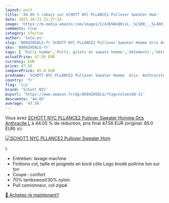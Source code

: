 ```yaml
---
layout: post
title: '44.05 % rabais sur SCHOTT NYC PLLANCE2 Pullover Sweater Hom'
date: 2021-10-21 21:27:32
image: 'https://m.media-amazon.com/images/I/41KSWoQ0ixL._SL500_._SL400_.jpg'
comments: true
category: ofertas
author: 'tole.es'
slug: 'B084ZH58LG-fr SCHOTT NYC PLLANCE2 Pullover Sweater Homme Gris Anthracite L'
sku: 'B084ZH58LG-fr'
tags: [ 'Pulls homme','Pulls, gilets et sweats homme','Vêtements','Vêtements homme','schott nyc', ]
actualPrice: 47.56 EUR
currency: EUR
price: 47.56
comparePrice: 85.0 EUR
prodname: 'SCHOTT NYC PLLANCE2 Pullover Sweater Homme  Gris  Anthracite   L'
country: 'fr'
flag: '🇫🇷'
brand: 'Schott NYC'
buyurl: 'https://www.amazon.fr/dp/B084ZH58LG/?tag=tolees0d-21'
descuento: '44.05'
average: '47.56'
---
```


Vous avez [SCHOTT NYC PLLANCE2 Pullover Sweater Homme  Gris  Anthracite   L](https://www.amazon.fr/dp/B084ZH58LG/?tag=tolees0d-21)  à  44.05 % de réduction, prix final  47.56 EUR (original: 85.0 EUR) ici:

[![SCHOTT NYC PLLANCE2 Pullover Sweater Hom](https://m.media-amazon.com/images/I/41KSWoQ0ixL._SL500_._SL400_.jpg)](https://www.amazon.fr/dp/B084ZH58LG/?tag=tolees0d-21)

ℹ️:

- Entretien: lavage machine
- Finitions col, taille et poignets en bord côte Logo brodé poitrine ton sur ton
- Coupe : confort
- 70% lambswool/30% nylon
- Pull camionneur, col zippé

[🛒 Achetez-le maintenant!!](https://www.amazon.fr/dp/B084ZH58LG/?tag=tolees0d-21)
